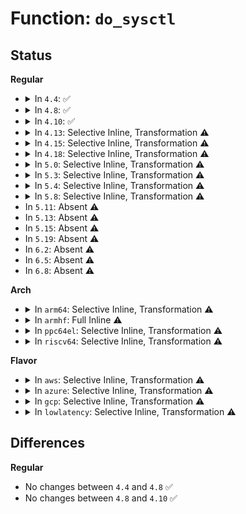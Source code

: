 # Function: <code>do_sysctl</code>

## Status
<b>Regular</b>
<ul>
<li>
<details>
<summary>In <code>4.4</code>: ✅</summary>

```c
ssize_t do_sysctl(int *args_name, int nlen, void *oldval, size_t oldlen, void *newval, size_t newlen);
```

**Collision:** Unique Static

**Inline:** No

**Transformation:** False

**Instances:**

```
In kernel/sysctl_binary.c (ffffffff81089c20)
Location: kernel/sysctl_binary.c:1401
Inline: False
Direct callers:
  - kernel/sysctl_binary.c:SyS_sysctl
  - kernel/sysctl_binary.c:compat_SyS_sysctl
```
**Symbols:**

```
ffffffff81089c20-ffffffff81089ffe: do_sysctl (STB_LOCAL)
```
</details>
</li>
<li>
<details>
<summary>In <code>4.8</code>: ✅</summary>

```c
ssize_t do_sysctl(int *args_name, int nlen, void *oldval, size_t oldlen, void *newval, size_t newlen);
```

**Collision:** Unique Static

**Inline:** No

**Transformation:** False

**Instances:**

```
In kernel/sysctl_binary.c (ffffffff8108cb70)
Location: kernel/sysctl_binary.c:1392
Inline: False
Direct callers:
  - kernel/sysctl_binary.c:compat_SyS_sysctl
  - kernel/sysctl_binary.c:SyS_sysctl
```
**Symbols:**

```
ffffffff8108cb70-ffffffff8108cf2a: do_sysctl (STB_LOCAL)
```
</details>
</li>
<li>
<details>
<summary>In <code>4.10</code>: ✅</summary>

```c
ssize_t do_sysctl(int *args_name, int nlen, void *oldval, size_t oldlen, void *newval, size_t newlen);
```

**Collision:** Unique Static

**Inline:** No

**Transformation:** False

**Instances:**

```
In kernel/sysctl_binary.c (ffffffff81091af0)
Location: kernel/sysctl_binary.c:1392
Inline: False
Direct callers:
  - kernel/sysctl_binary.c:compat_SyS_sysctl
  - kernel/sysctl_binary.c:SyS_sysctl
```
**Symbols:**

```
ffffffff81091af0-ffffffff81091eaa: do_sysctl (STB_LOCAL)
```
</details>
</li>
<li>
<details>
<summary>In <code>4.13</code>: Selective Inline, Transformation ⚠️</summary>

**Collision:** Unique Static

**Inline:** Selective

**Transformation:** True

**Instances:**

```
In kernel/sysctl_binary.c (ffffffff8108f18d)
Location: kernel/sysctl_binary.c:1392
Inline: True
Inline callers:
  - kernel/sysctl_binary.c:compat_SyS_sysctl
  - kernel/sysctl_binary.c:SyS_sysctl
Direct callers:
  - kernel/sysctl_binary.c:compat_SyS_sysctl
  - kernel/sysctl_binary.c:SyS_sysctl
```
**Symbols:**

```
ffffffff8108ec90-ffffffff8108f02a: do_sysctl.part.1 (STB_LOCAL)
```
</details>
</li>
<li>
<details>
<summary>In <code>4.15</code>: Selective Inline, Transformation ⚠️</summary>

**Collision:** Unique Static

**Inline:** Selective

**Transformation:** True

**Instances:**

```
In kernel/sysctl_binary.c (ffffffff8109603d)
Location: kernel/sysctl_binary.c:1400
Inline: True
Inline callers:
  - kernel/sysctl_binary.c:compat_SyS_sysctl
  - kernel/sysctl_binary.c:SyS_sysctl
Direct callers:
  - kernel/sysctl_binary.c:compat_SyS_sysctl
  - kernel/sysctl_binary.c:SyS_sysctl
```
**Symbols:**

```
ffffffff81095b50-ffffffff81095ed1: do_sysctl.part.1 (STB_LOCAL)
```
</details>
</li>
<li>
<details>
<summary>In <code>4.18</code>: Selective Inline, Transformation ⚠️</summary>

**Collision:** Unique Static

**Inline:** Selective

**Transformation:** True

**Instances:**

```
In kernel/sysctl_binary.c (ffffffff8109915c)
Location: kernel/sysctl_binary.c:1382
Inline: True
Inline callers:
  - kernel/sysctl_binary.c:__x32_compat_sys_sysctl
  - kernel/sysctl_binary.c:__ia32_compat_sys_sysctl
  - kernel/sysctl_binary.c:__ia32_sys_sysctl
  - kernel/sysctl_binary.c:__x64_sys_sysctl
Direct callers:
  - kernel/sysctl_binary.c:__x32_compat_sys_sysctl
  - kernel/sysctl_binary.c:__x32_compat_sys_sysctl
  - kernel/sysctl_binary.c:__ia32_compat_sys_sysctl
  - kernel/sysctl_binary.c:__ia32_compat_sys_sysctl
  - kernel/sysctl_binary.c:__ia32_sys_sysctl
  - kernel/sysctl_binary.c:__x64_sys_sysctl
```
**Symbols:**

```
ffffffff81098d40-ffffffff81098e45: do_sysctl.isra.1.part.2 (STB_LOCAL)
ffffffff810991ed-ffffffff81099243: do_sysctl.isra.1.part.2.cold.3 (STB_LOCAL)
```
</details>
</li>
<li>
<details>
<summary>In <code>5.0</code>: Selective Inline, Transformation ⚠️</summary>

**Collision:** Unique Static

**Inline:** Selective

**Transformation:** True

**Instances:**

```
In kernel/sysctl_binary.c (ffffffff810a14dc)
Location: kernel/sysctl_binary.c:1383
Inline: True
Inline callers:
  - kernel/sysctl_binary.c:__x32_compat_sys_sysctl
  - kernel/sysctl_binary.c:__ia32_compat_sys_sysctl
  - kernel/sysctl_binary.c:__ia32_sys_sysctl
  - kernel/sysctl_binary.c:__x64_sys_sysctl
Direct callers:
  - kernel/sysctl_binary.c:__x32_compat_sys_sysctl
  - kernel/sysctl_binary.c:__x32_compat_sys_sysctl
  - kernel/sysctl_binary.c:__ia32_compat_sys_sysctl
  - kernel/sysctl_binary.c:__ia32_compat_sys_sysctl
  - kernel/sysctl_binary.c:__ia32_sys_sysctl
  - kernel/sysctl_binary.c:__x64_sys_sysctl
```
**Symbols:**

```
ffffffff810a10c0-ffffffff810a11c5: do_sysctl.isra.1.part.2 (STB_LOCAL)
ffffffff810a156d-ffffffff810a15c3: do_sysctl.isra.1.part.2.cold.3 (STB_LOCAL)
```
</details>
</li>
<li>
<details>
<summary>In <code>5.3</code>: Selective Inline, Transformation ⚠️</summary>

**Collision:** Unique Static

**Inline:** Selective

**Transformation:** True

**Instances:**

```
In kernel/sysctl_binary.c (ffffffff810a5f2c)
Location: kernel/sysctl_binary.c:1383
Inline: True
Inline callers:
  - kernel/sysctl_binary.c:__x32_compat_sys_sysctl
  - kernel/sysctl_binary.c:__ia32_compat_sys_sysctl
  - kernel/sysctl_binary.c:__ia32_sys_sysctl
  - kernel/sysctl_binary.c:__x64_sys_sysctl
Direct callers:
  - kernel/sysctl_binary.c:__x32_compat_sys_sysctl
  - kernel/sysctl_binary.c:__x32_compat_sys_sysctl
  - kernel/sysctl_binary.c:__ia32_compat_sys_sysctl
  - kernel/sysctl_binary.c:__ia32_compat_sys_sysctl
  - kernel/sysctl_binary.c:__ia32_sys_sysctl
  - kernel/sysctl_binary.c:__x64_sys_sysctl
```
**Symbols:**

```
ffffffff810a5b20-ffffffff810a5c11: do_sysctl.isra.0.part.0 (STB_LOCAL)
ffffffff810a5fbf-ffffffff810a6012: do_sysctl.isra.0.part.0.cold (STB_LOCAL)
```
</details>
</li>
<li>
<details>
<summary>In <code>5.4</code>: Selective Inline, Transformation ⚠️</summary>

**Collision:** Unique Static

**Inline:** Selective

**Transformation:** True

**Instances:**

```
In kernel/sysctl_binary.c (ffffffff810ac50c)
Location: kernel/sysctl_binary.c:1383
Inline: True
Inline callers:
  - kernel/sysctl_binary.c:__x32_compat_sys_sysctl
  - kernel/sysctl_binary.c:__ia32_compat_sys_sysctl
  - kernel/sysctl_binary.c:__ia32_sys_sysctl
  - kernel/sysctl_binary.c:__x64_sys_sysctl
Direct callers:
  - kernel/sysctl_binary.c:__x32_compat_sys_sysctl
  - kernel/sysctl_binary.c:__x32_compat_sys_sysctl
  - kernel/sysctl_binary.c:__ia32_compat_sys_sysctl
  - kernel/sysctl_binary.c:__ia32_compat_sys_sysctl
  - kernel/sysctl_binary.c:__ia32_sys_sysctl
  - kernel/sysctl_binary.c:__x64_sys_sysctl
```
**Symbols:**

```
ffffffff810ac100-ffffffff810ac1f1: do_sysctl.isra.0.part.0 (STB_LOCAL)
ffffffff810ac59f-ffffffff810ac5f2: do_sysctl.isra.0.part.0.cold (STB_LOCAL)
```
</details>
</li>
<li>
<details>
<summary>In <code>5.8</code>: Selective Inline, Transformation ⚠️</summary>

**Collision:** Unique Static

**Inline:** Selective

**Transformation:** True

**Instances:**

```
In kernel/sysctl_binary.c (ffffffff810b40ec)
Location: kernel/sysctl_binary.c:78
Inline: True
Inline callers:
  - kernel/sysctl_binary.c:__x32_compat_sys_sysctl
  - kernel/sysctl_binary.c:__ia32_compat_sys_sysctl
  - kernel/sysctl_binary.c:__ia32_sys_sysctl
  - kernel/sysctl_binary.c:__x64_sys_sysctl
Direct callers:
  - kernel/sysctl_binary.c:__x32_compat_sys_sysctl
  - kernel/sysctl_binary.c:__x32_compat_sys_sysctl
  - kernel/sysctl_binary.c:__ia32_compat_sys_sysctl
  - kernel/sysctl_binary.c:__ia32_compat_sys_sysctl
  - kernel/sysctl_binary.c:__ia32_sys_sysctl
  - kernel/sysctl_binary.c:__x64_sys_sysctl
```
**Symbols:**

```
ffffffff810b3dc0-ffffffff810b3eb1: do_sysctl.part.0 (STB_LOCAL)
ffffffff810b425e-ffffffff810b42b1: do_sysctl.part.0.cold (STB_LOCAL)
```
</details>
</li>
<li>
In <code>5.11</code>: Absent ⚠️
</li>
<li>
In <code>5.13</code>: Absent ⚠️
</li>
<li>
In <code>5.15</code>: Absent ⚠️
</li>
<li>
In <code>5.19</code>: Absent ⚠️
</li>
<li>
In <code>6.2</code>: Absent ⚠️
</li>
<li>
In <code>6.5</code>: Absent ⚠️
</li>
<li>
In <code>6.8</code>: Absent ⚠️
</li>
</ul>
<b>Arch</b>
<ul>
<li>
<details>
<summary>In <code>arm64</code>: Selective Inline, Transformation ⚠️</summary>

**Collision:** Unique Static

**Inline:** Selective

**Transformation:** True

**Instances:**

```
In kernel/sysctl_binary.c (ffff800010105708)
Location: kernel/sysctl_binary.c:1383
Inline: True
Inline callers:
  - kernel/sysctl_binary.c:__arm64_compat_sys_sysctl
  - kernel/sysctl_binary.c:__arm64_sys_sysctl
Direct callers:
  - kernel/sysctl_binary.c:__arm64_compat_sys_sysctl
  - kernel/sysctl_binary.c:__arm64_compat_sys_sysctl
  - kernel/sysctl_binary.c:__arm64_sys_sysctl
```
**Symbols:**

```
ffff800010104e08-ffff8000101050cc: do_sysctl.isra.0.part.0 (STB_LOCAL)
```
</details>
</li>
<li>
<details>
<summary>In <code>armhf</code>: Full Inline ⚠️</summary>

**Collision:** Unique Static

**Inline:** Full

**Transformation:** False

**Instances:**

```
In kernel/sysctl_binary.c (c0360a04)
Location: kernel/sysctl_binary.c:1383
Inline: True
Inline callers:
  - kernel/sysctl_binary.c:__se_sys_sysctl
```
</details>
</li>
<li>
<details>
<summary>In <code>ppc64el</code>: Selective Inline, Transformation ⚠️</summary>

**Collision:** Unique Static

**Inline:** Selective

**Transformation:** True

**Instances:**

```
In kernel/sysctl_binary.c (c00000000014cd54)
Location: kernel/sysctl_binary.c:1383
Inline: True
Inline callers:
  - kernel/sysctl_binary.c:__se_compat_sys_sysctl
  - kernel/sysctl_binary.c:__se_sys_sysctl
Direct callers:
  - kernel/sysctl_binary.c:__se_compat_sys_sysctl
  - kernel/sysctl_binary.c:__se_compat_sys_sysctl
  - kernel/sysctl_binary.c:__se_sys_sysctl
  - kernel/sysctl_binary.c:__se_sys_sysctl
```
**Symbols:**

```
c00000000014c9f0-c00000000014cc60: do_sysctl.isra.0.part.0 (STB_LOCAL)
```
</details>
</li>
<li>
<details>
<summary>In <code>riscv64</code>: Selective Inline, Transformation ⚠️</summary>

**Collision:** Unique Static

**Inline:** Selective

**Transformation:** True

**Instances:**

```
In kernel/sysctl_binary.c (ffffffe0000cac4c)
Location: kernel/sysctl_binary.c:1383
Inline: True
Direct callers:
  - kernel/sysctl_binary.c:__se_sys_sysctl
```
**Symbols:**

```
ffffffe0000cac4c-ffffffe0000cadb6: do_sysctl.isra.0 (STB_LOCAL)
```
</details>
</li>
</ul>
<b>Flavor</b>
<ul>
<li>
<details>
<summary>In <code>aws</code>: Selective Inline, Transformation ⚠️</summary>

**Collision:** Unique Static

**Inline:** Selective

**Transformation:** True

**Instances:**

```
In kernel/sysctl_binary.c (ffffffff810a68a2)
Location: kernel/sysctl_binary.c:1383
Inline: True
Inline callers:
  - kernel/sysctl_binary.c:__x32_compat_sys_sysctl
  - kernel/sysctl_binary.c:__ia32_compat_sys_sysctl
  - kernel/sysctl_binary.c:__ia32_sys_sysctl
  - kernel/sysctl_binary.c:__x64_sys_sysctl
Direct callers:
  - kernel/sysctl_binary.c:__x32_compat_sys_sysctl
  - kernel/sysctl_binary.c:__ia32_compat_sys_sysctl
  - kernel/sysctl_binary.c:__ia32_sys_sysctl
  - kernel/sysctl_binary.c:__x64_sys_sysctl
```
**Symbols:**

```
ffffffff810a61f0-ffffffff810a6552: do_sysctl.part.0 (STB_LOCAL)
ffffffff810a691f-ffffffff810a6969: do_sysctl.part.0.cold (STB_LOCAL)
```
</details>
</li>
<li>
<details>
<summary>In <code>azure</code>: Selective Inline, Transformation ⚠️</summary>

**Collision:** Unique Static

**Inline:** Selective

**Transformation:** True

**Instances:**

```
In kernel/sysctl_binary.c (ffffffff81095282)
Location: kernel/sysctl_binary.c:1383
Inline: True
Inline callers:
  - kernel/sysctl_binary.c:__x32_compat_sys_sysctl
  - kernel/sysctl_binary.c:__ia32_compat_sys_sysctl
  - kernel/sysctl_binary.c:__ia32_sys_sysctl
  - kernel/sysctl_binary.c:__x64_sys_sysctl
Direct callers:
  - kernel/sysctl_binary.c:__x32_compat_sys_sysctl
  - kernel/sysctl_binary.c:__ia32_compat_sys_sysctl
  - kernel/sysctl_binary.c:__ia32_sys_sysctl
  - kernel/sysctl_binary.c:__x64_sys_sysctl
```
**Symbols:**

```
ffffffff81094bd0-ffffffff81094f32: do_sysctl.part.0 (STB_LOCAL)
ffffffff810952ff-ffffffff81095349: do_sysctl.part.0.cold (STB_LOCAL)
```
</details>
</li>
<li>
<details>
<summary>In <code>gcp</code>: Selective Inline, Transformation ⚠️</summary>

**Collision:** Unique Static

**Inline:** Selective

**Transformation:** True

**Instances:**

```
In kernel/sysctl_binary.c (ffffffff810a5ddc)
Location: kernel/sysctl_binary.c:1383
Inline: True
Inline callers:
  - kernel/sysctl_binary.c:__x32_compat_sys_sysctl
  - kernel/sysctl_binary.c:__ia32_compat_sys_sysctl
  - kernel/sysctl_binary.c:__ia32_sys_sysctl
  - kernel/sysctl_binary.c:__x64_sys_sysctl
Direct callers:
  - kernel/sysctl_binary.c:__x32_compat_sys_sysctl
  - kernel/sysctl_binary.c:__x32_compat_sys_sysctl
  - kernel/sysctl_binary.c:__ia32_compat_sys_sysctl
  - kernel/sysctl_binary.c:__ia32_compat_sys_sysctl
  - kernel/sysctl_binary.c:__ia32_sys_sysctl
  - kernel/sysctl_binary.c:__x64_sys_sysctl
```
**Symbols:**

```
ffffffff810a59d0-ffffffff810a5ac1: do_sysctl.isra.0.part.0 (STB_LOCAL)
ffffffff810a5e6f-ffffffff810a5ec2: do_sysctl.isra.0.part.0.cold (STB_LOCAL)
```
</details>
</li>
<li>
<details>
<summary>In <code>lowlatency</code>: Selective Inline, Transformation ⚠️</summary>

**Collision:** Unique Static

**Inline:** Selective

**Transformation:** True

**Instances:**

```
In kernel/sysctl_binary.c (ffffffff810ade9c)
Location: kernel/sysctl_binary.c:1383
Inline: True
Inline callers:
  - kernel/sysctl_binary.c:__x32_compat_sys_sysctl
  - kernel/sysctl_binary.c:__ia32_compat_sys_sysctl
  - kernel/sysctl_binary.c:__ia32_sys_sysctl
  - kernel/sysctl_binary.c:__x64_sys_sysctl
Direct callers:
  - kernel/sysctl_binary.c:__x32_compat_sys_sysctl
  - kernel/sysctl_binary.c:__x32_compat_sys_sysctl
  - kernel/sysctl_binary.c:__ia32_compat_sys_sysctl
  - kernel/sysctl_binary.c:__ia32_compat_sys_sysctl
  - kernel/sysctl_binary.c:__ia32_sys_sysctl
  - kernel/sysctl_binary.c:__x64_sys_sysctl
```
**Symbols:**

```
ffffffff810ada90-ffffffff810adb81: do_sysctl.isra.0.part.0 (STB_LOCAL)
ffffffff810adf2f-ffffffff810adf82: do_sysctl.isra.0.part.0.cold (STB_LOCAL)
```
</details>
</li>
</ul>

## Differences
<b>Regular</b>
<ul>
<li>
No changes between <code>4.4</code> and <code>4.8</code> ✅
</li>
<li>
No changes between <code>4.8</code> and <code>4.10</code> ✅
</li>
</ul>
